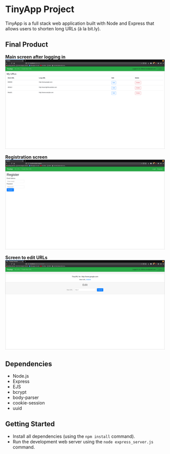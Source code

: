 # TinyApp Project

TinyApp is a full stack web application built with Node and Express that allows users to shorten long URLs (à la bit.ly).

## Final Product

**Main screen after logging in**
!["screenshot description"](https://github.com/briantran98/tinyapp/blob/master/docs/tinyapp-mainscreen.png)

**Registration screen**
!["screenshot description"](https://github.com/briantran98/tinyapp/blob/master/docs/tinyapp-register.png)

**Screen to edit URLs**
!["screenshot description"](https://github.com/briantran98/tinyapp/blob/master/docs/tinyapp-url-edit.png)

## Dependencies

- Node.js
- Express
- EJS
- bcrypt
- body-parser
- cookie-session
- uuid

## Getting Started

- Install all dependencies (using the `npm install` command).
- Run the development web server using the `node express_server.js` command.